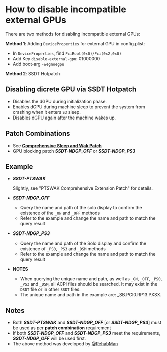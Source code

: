 # How to disable incompatible external GPUs

There are two methods for disabling incompatible external GPUs:

**Method 1**: Adding `DeviceProperties` for external GPU in config.plist:

  - In `DeviceProperties`, find `PciRoot(0x0)/Pci(0x2,0x0)` 
  - Add Key `disable-external-gpu`: 01000000
  - Add boot-arg `-wegnoegpu` 
    
**Method 2**: SSDT Hotpatch

## Disabling dicrete GPU via SSDT Hotpatch

- Disables the dGPU during initialization phase.
- Enables dGPU during machine sleep to prevent the system from crashing when it enters `S3` sleep.
- Disables dGPU again after the machine wakes up.

## Patch Combinations

- See [**Comprehensive Sleep and Wak Patch**](https://github.com/5T33Z0/OC-Little-Translated/tree/main/04_Fixing_Sleep_and_Wake_Issues/PTSWAK_Sleep_and_Wake_Fix)
- GPU blocking patch ***SSDT-NDGP_OFF*** or ***SSDT-NDGP_PS3***

## Example

- ***SSDT-PTSWAK***

  Slightly, see "PTSWAK Comprehensive Extension Patch" for details.
  
- ***SSDT-NDGP_OFF***

  - Query the name and path of the solo display to confirm the existence of the `_ON` and `_OFF` methods
  - Refer to the example and change the name and path to match the query result
  
- ***SSDT-NDGP_PS3***

  - Query the name and path of the Solo display and confirm the existence of `_PS0`, `_PS3` and `_DSM` methods
  - Refer to the example and change the name and path to match the query result
  
- **NOTES**
	- When querying the unique name and path, as well as `_ON`, `_OFF`, `_PS0`, `_PS3` and `_DSM`, all ACPI files should be searched. It may exist in the `DSDT` file or in other `SSDT` files.
	- The unique name and path in the example are: _SB.PCI0.RP13.PXSX.

## Notes

- Both ***SSDT-PTSWAK*** and ***SSDT-NDGP_OFF*** [or ***SSDT-NDGP_PS3***] must be used as per **patch combination** requirement
- If both ***SSDT-NDGP_OFF*** and ***SSDT-NDGP_PS3*** meet the requirements, ***SSDT-NDGP_OFF*** will be used first.
- The above method was developed by [@RehabMan](https://github.com/rehabman)
